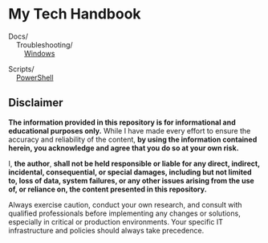 # My Tech Handbook

Docs/  
&nbsp;&nbsp;&nbsp;&nbsp;Troubleshooting/  
&nbsp;&nbsp;&nbsp;&nbsp;&nbsp;&nbsp;&nbsp;&nbsp;[Windows](./Docs/Troubleshooting/Windows/)

Scripts/  
&nbsp;&nbsp;&nbsp;&nbsp;[PowerShell](./Scripts/PowerShell/)

## Disclaimer

**The information provided in this repository is for informational and educational purposes only.** While I have made every effort to ensure the accuracy and reliability of the content, **by using the information contained herein, you acknowledge and agree that you do so at your own risk.**

I, **the author**, **shall not be held responsible or liable for any direct, indirect, incidental, consequential, or special damages, including but not limited to, loss of data, system failures, or any other issues arising from the use of, or reliance on, the content presented in this repository.**

Always exercise caution, conduct your own research, and consult with qualified professionals before implementing any changes or solutions, especially in critical or production environments. Your specific IT infrastructure and policies should always take precedence.
